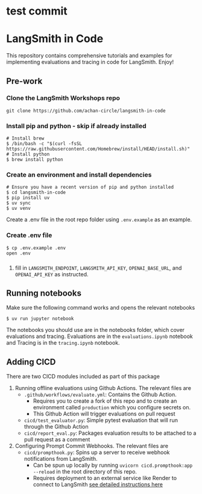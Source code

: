 # test commit
# LangSmith in Code

This repository contains comprehensive tutorials and examples for implementing evaluations and tracing in code for LangSmith. Enjoy!


## Pre-work

### Clone the LangSmith Workshops repo
```
git clone https://github.com/achan-circle/langsmith-in-code
```

### Install pip and python - skip if already installed
```
# Install brew
$ /bin/bash -c "$(curl -fsSL https://raw.githubusercontent.com/Homebrew/install/HEAD/install.sh)"
# Install python
$ brew install python
```

### Create an environment and install dependencies  
```
# Ensure you have a recent version of pip and python installed
$ cd langsmith-in-code
$ pip install uv
$ uv sync
$ uv venv
```

Create a .env file in the root repo folder using ```.env.example``` as an example.
### Create .env file
```
$ cp .env.example .env
open .env
```
###
1. fill in `LANGSMITH_ENDPOINT`, `LANGSMITH_API_KEY`, `OPENAI_BASE_URL`, and `OPENAI_API_KEY` as instructed.

## Running notebooks
Make sure the following command works and opens the relevant notebooks
```
$ uv run jupyter notebook
```

The notebooks you should use are in the notebooks folder, which cover evaluations and tracing.
Evaluations are in the ```evaluations.ipynb``` notebook and Tracing is in the ```tracing.ipynb``` notebook.

## Adding CICD
There are two CICD modules included as part of this package
1. Running offline evaluations using Github Actions. The relevant files are
    * ```.github/workflows/evaluate.yml```: Contains the Github Action. 
        * Requires you to create a fork of this repo and to create an environment called ```production``` which you configure secrets on. 
        * This Github Action will trigger evaluations on pull request
    * ```cicd/test_evaluator.py```: Simple pytest evaluation that will run through the Github Action
    * ```cicd/report_eval.py```: Packages evaluation results to be attached to a pull request as a comment
2. Configuring Prompt Commit Webhooks. The relevant files are
    * ```cicd/prompthook.py```: Spins up a server to receive webhook notifications from LangSmith. 
        * Can be spun up locally by running ```uvicorn cicd.prompthook:app --reload``` in the root directory of this repo. 
        * Requires deployment to an external service like Render to connect to LangSmith [see detailed instructions here](https://docs.smith.langchain.com/prompt_engineering/tutorials/prompt_commit)
